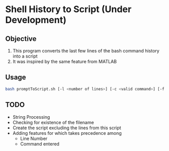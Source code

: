 # Shell History to Script (Under Development)
## Objective
1. This program converts the last few lines of the bash command history into a script
2. It was inspired by the same feature from MATLAB

## Usage
```bash
bash promptToScript.sh [-l <number of lines>] [-c <valid command>] [-f <filename>]
```

## TODO
* String Processing
* Checking for existence of the filename
* Create the script excluding the lines from this script
* Adding features for which takes precedence among
  * Line Number
  * Command entered



